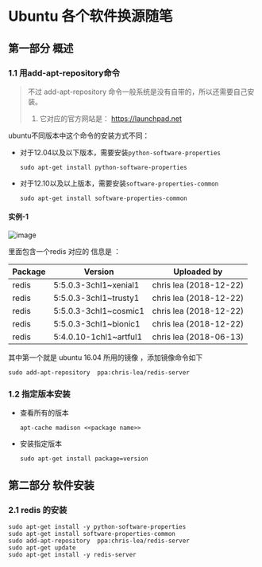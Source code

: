 # Ubuntu 各个软件换源随笔
## 第一部分 概述
### 1.1 用add-apt-repository命令
> 不过 add-apt-repository 命令一般系统是没有自带的，所以还需要自己安装。
> 1. 它对应的官方网站是： https://launchpad.net

ubuntu不同版本中这个命令的安装方式不同：
 
 * 对于12.04以及以下版本，需要安装`python-software-properties`
    ```
    sudo apt-get install python-software-properties    
    ```
* 对于12.10以及以上版本，需要安装`software-properties-common`
    ```
    sudo apt-get install software-properties-common    
    ```
#### 实例-1
![image](https://my-note.oss-cn-beijing.aliyuncs.com/2018/12/2018-12-26-21.png)

里面包含一个redis 对应的 信息是 ：

|Package|	Version|	Uploaded by|
|---|---|---|
|redis|	5:5.0.3-3chl1~xenial1	|chris lea (2018-12-22)|
|redis|	5:5.0.3-3chl1~trusty1	|chris lea (2018-12-22)|
|redis|	5:5.0.3-3chl1~cosmic1	|chris lea (2018-12-22)|
|redis|	5:5.0.3-3chl1~bionic1	|chris lea (2018-12-22)|
|redis|	5:4.0.10-1chl1~artful1|chris lea (2018-06-13)|

其中第一个就是 ubuntu 16.04 所用的镜像 ，添加镜像命令如下
```
sudo add-apt-repository  ppa:chris-lea/redis-server
```
### 1.2 指定版本安装
* 查看所有的版本
    ```
    apt-cache madison <<package name>>
    ```
* 安装指定版本
    ```
    sudo apt-get install package=version
    ```
## 第二部分 软件安装
### 2.1 redis 的安装
```
sudo apt-get install -y python-software-properties    
sudo apt-get install software-properties-common    
sudo add-apt-repository  ppa:chris-lea/redis-server  
sudo apt-get update    
sudo apt-get install -y redis-server  
```
